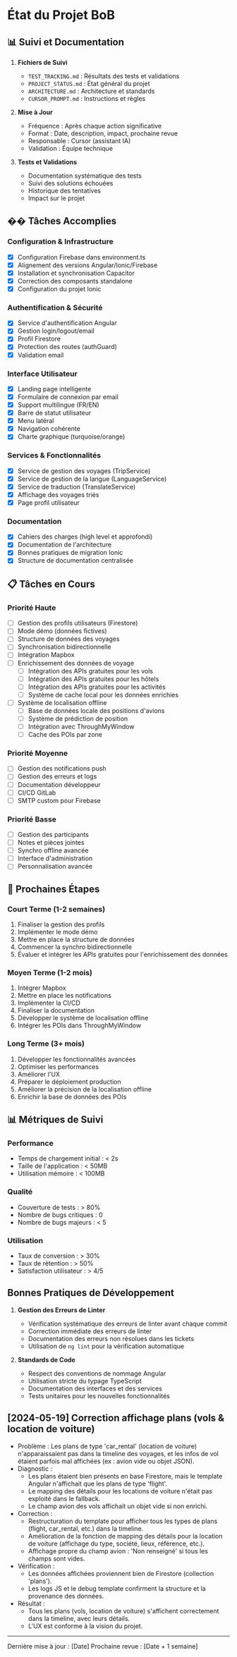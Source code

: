 # État du Projet BoB

## 📊 Suivi et Documentation
1. **Fichiers de Suivi**
   - `TEST_TRACKING.md` : Résultats des tests et validations
   - `PROJECT_STATUS.md` : État général du projet
   - `ARCHITECTURE.md` : Architecture et standards
   - `CURSOR_PROMPT.md` : Instructions et règles

2. **Mise à Jour**
   - Fréquence : Après chaque action significative
   - Format : Date, description, impact, prochaine revue
   - Responsable : Cursor (assistant IA)
   - Validation : Équipe technique

3. **Tests et Validations**
   - Documentation systématique des tests
   - Suivi des solutions échouées
   - Historique des tentatives
   - Impact sur le projet

## �� Tâches Accomplies

### Configuration & Infrastructure
- [x] Configuration Firebase dans environment.ts
- [x] Alignement des versions Angular/Ionic/Firebase
- [x] Installation et synchronisation Capacitor
- [x] Correction des composants standalone
- [x] Configuration du projet Ionic

### Authentification & Sécurité
- [x] Service d'authentification Angular
- [x] Gestion login/logout/email
- [x] Profil Firestore
- [x] Protection des routes (authGuard)
- [x] Validation email

### Interface Utilisateur
- [x] Landing page intelligente
- [x] Formulaire de connexion par email
- [x] Support multilingue (FR/EN)
- [x] Barre de statut utilisateur
- [x] Menu latéral
- [x] Navigation cohérente
- [x] Charte graphique (turquoise/orange)

### Services & Fonctionnalités
- [x] Service de gestion des voyages (TripService)
- [x] Service de gestion de la langue (LanguageService)
- [x] Service de traduction (TranslateService)
- [x] Affichage des voyages triés
- [x] Page profil utilisateur

### Documentation
- [x] Cahiers des charges (high level et approfondi)
- [x] Documentation de l'architecture
- [x] Bonnes pratiques de migration Ionic
- [x] Structure de documentation centralisée

## 📋 Tâches en Cours

### Priorité Haute
- [ ] Gestion des profils utilisateurs (Firestore)
- [ ] Mode démo (données fictives)
- [ ] Structure de données des voyages
- [ ] Synchronisation bidirectionnelle
- [ ] Intégration Mapbox
- [ ] Enrichissement des données de voyage
  - [ ] Intégration des APIs gratuites pour les vols
  - [ ] Intégration des APIs gratuites pour les hôtels
  - [ ] Intégration des APIs gratuites pour les activités
  - [ ] Système de cache local pour les données enrichies
- [ ] Système de localisation offline
  - [ ] Base de données locale des positions d'avions
  - [ ] Système de prédiction de position
  - [ ] Intégration avec ThroughMyWindow
  - [ ] Cache des POIs par zone

### Priorité Moyenne
- [ ] Gestion des notifications push
- [ ] Gestion des erreurs et logs
- [ ] Documentation développeur
- [ ] CI/CD GitLab
- [ ] SMTP custom pour Firebase

### Priorité Basse
- [ ] Gestion des participants
- [ ] Notes et pièces jointes
- [ ] Synchro offline avancée
- [ ] Interface d'administration
- [ ] Personnalisation avancée

## 🔄 Prochaines Étapes

### Court Terme (1-2 semaines)
1. Finaliser la gestion des profils
2. Implémenter le mode démo
3. Mettre en place la structure de données
4. Commencer la synchro bidirectionnelle
5. Évaluer et intégrer les APIs gratuites pour l'enrichissement des données

### Moyen Terme (1-2 mois)
1. Intégrer Mapbox
2. Mettre en place les notifications
3. Implémenter la CI/CD
4. Finaliser la documentation
5. Développer le système de localisation offline
6. Intégrer les POIs dans ThroughMyWindow

### Long Terme (3+ mois)
1. Développer les fonctionnalités avancées
2. Optimiser les performances
3. Améliorer l'UX
4. Préparer le déploiement production
5. Améliorer la précision de la localisation offline
6. Enrichir la base de données des POIs

## 📊 Métriques de Suivi

### Performance
- Temps de chargement initial : < 2s
- Taille de l'application : < 50MB
- Utilisation mémoire : < 100MB

### Qualité
- Couverture de tests : > 80%
- Nombre de bugs critiques : 0
- Nombre de bugs majeurs : < 5

### Utilisation
- Taux de conversion : > 30%
- Taux de rétention : > 50%
- Satisfaction utilisateur : > 4/5

## Bonnes Pratiques de Développement
1. **Gestion des Erreurs de Linter**
   - Vérification systématique des erreurs de linter avant chaque commit
   - Correction immédiate des erreurs de linter
   - Documentation des erreurs non résolues dans les tickets
   - Utilisation de `ng lint` pour la vérification automatique

2. **Standards de Code**
   - Respect des conventions de nommage Angular
   - Utilisation stricte du typage TypeScript
   - Documentation des interfaces et des services
   - Tests unitaires pour les nouvelles fonctionnalités

## [2024-05-19] Correction affichage plans (vols & location de voiture)

- Problème : Les plans de type 'car_rental' (location de voiture) n'apparaissaient pas dans la timeline des voyages, et les infos de vol étaient parfois mal affichées (ex : avion vide ou objet JSON).
- Diagnostic :
  - Les plans étaient bien présents en base Firestore, mais le template Angular n'affichait que les plans de type 'flight'.
  - Le mapping des détails pour les locations de voiture n'était pas exploité dans le fallback.
  - Le champ avion des vols affichait un objet vide si non enrichi.
- Correction :
  - Restructuration du template pour afficher tous les types de plans (flight, car_rental, etc.) dans la timeline.
  - Amélioration de la fonction de mapping des détails pour la location de voiture (affichage du type, société, lieux, référence, etc.).
  - Affichage propre du champ avion : 'Non renseigné' si tous les champs sont vides.
- Vérification :
  - Les données affichées proviennent bien de Firestore (collection 'plans').
  - Les logs JS et le debug template confirment la structure et la provenance des données.
- Résultat :
  - Tous les plans (vols, location de voiture) s'affichent correctement dans la timeline, avec leurs détails.
  - L'UX est conforme à la vision du projet.

---

Dernière mise à jour : [Date]
Prochaine revue : [Date + 1 semaine] 
